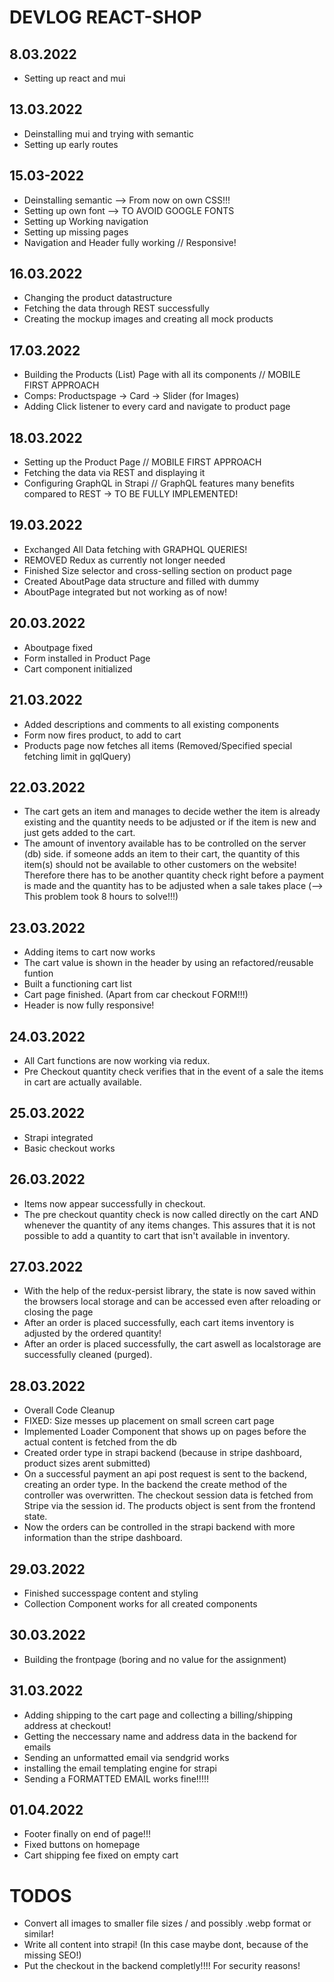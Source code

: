 # DEVLOG REACT-SHOP

## 8.03.2022
- Setting up react and mui

## 13.03.2022
- Deinstalling mui and trying with semantic
- Setting up early routes

## 15.03-2022
- Deinstalling semantic --> From now on own CSS!!!
- Setting up own font --> TO AVOID GOOGLE FONTS
- Setting up Working navigation
- Setting up missing pages
- Navigation and Header fully working // Responsive!

## 16.03.2022
- Changing the product datastructure
- Fetching the data through REST successfully
- Creating the mockup images and creating all mock products

## 17.03.2022
- Building the Products (List) Page with all its components // MOBILE FIRST APPROACH
- Comps: Productspage -> Card -> Slider (for Images)
- Adding Click listener to every card and navigate to product page

## 18.03.2022
- Setting up the Product Page // MOBILE FIRST APPROACH
- Fetching the data via REST and displaying it
- Configuring GraphQL in Strapi // GraphQL features many benefits compared to REST -> TO BE FULLY IMPLEMENTED!

## 19.03.2022
- Exchanged All Data fetching with GRAPHQL QUERIES!
- REMOVED Redux as currently not longer needed
- Finished Size selector and cross-selling section on product page
- Created AboutPage data structure and filled with dummy
- AboutPage integrated but not working as of now!

## 20.03.2022
- Aboutpage fixed
- Form installed in Product Page
- Cart component initialized

## 21.03.2022
- Added descriptions and comments to all existing components
- Form now fires product, to add to cart
- Products page now fetches all items (Removed/Specified special fetching limit in gqlQuery)

## 22.03.2022
- The cart gets an item and manages to decide wether the item is already existing and the
quantity needs to be adjusted or if the item is new and just gets added to the cart.
- The amount of inventory available has to be controlled on the server (db) side. if someone adds an item to
their cart, the quantity of this item(s) should not be available to other customers on the website!
Therefore there has to be another quantity check right before a payment is made and the quantity has to be adjusted
when a sale takes place (--> This problem took 8 hours to solve!!!)

## 23.03.2022
- Adding items to cart now works
- The cart value is shown in the header by using an refactored/reusable funtion
- Built a functioning cart list
- Cart page finished. (Apart from car checkout FORM!!!)
- Header is now fully responsive!

## 24.03.2022
- All Cart functions are now working via redux.
- Pre Checkout quantity check verifies that in the event of a sale the items in cart are actually available.

## 25.03.2022
- Strapi integrated
- Basic checkout works

## 26.03.2022
- Items now appear successfully in checkout.
- The pre checkout quantity check is now called directly on the cart AND whenever the quantity of any items changes.
This assures that it is not possible to add a quantity to cart that isn't available in inventory.

## 27.03.2022
- With the help of the redux-persist library, the state
is now saved within the browsers local storage and can be accessed even after reloading or closing the page
- After an order is placed successfully, each cart items inventory is adjusted by the ordered quantity!
- After an order is placed successfully, the cart aswell as localstorage are successfully cleaned (purged).

## 28.03.2022
- Overall Code Cleanup
- FIXED: Size messes up placement on small screen cart page
- Implemented Loader Component that shows up on pages before the actual content is fetched from the db
- Created order type in strapi backend (because in stripe dashboard, product sizes arent submitted)
- On a successful payment an api post request is sent to the backend, creating an order type.
In the backend the create method of the controller was overwritten. The checkout session data is fetched from
Stripe via the session id. The products object is sent from the frontend state.
- Now the orders can be controlled in the strapi backend with more information than the stripe dashboard.

## 29.03.2022
- Finished successpage content and styling
- Collection Component works for all created components

## 30.03.2022
- Building the frontpage (boring and no value for the assignment)

## 31.03.2022
- Adding shipping to the cart page and collecting a billing/shipping address
at checkout!
- Getting the neccessary name and address data in the backend for emails
- Sending an unformatted email via sendgrid works
- installing the email templating engine for strapi
- Sending a FORMATTED EMAIL works fine!!!!!

## 01.04.2022
- Footer finally on end of page!!!
- Fixed buttons on homepage
- Cart shipping fee fixed on empty cart

# TODOS
- Convert all images to smaller file sizes / and possibly .webp format or similar!
- Write all content into strapi! (In this case maybe dont,
because of the missing SEO!)
- Put the checkout in the backend completly!!!! For security reasons!